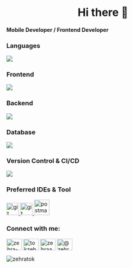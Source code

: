 <h1 align="center">Hi there 👋</h1>
  
<h4>Mobile Developer / Frontend Developer </h4>

<h3 align="left">Languages</h3>
<a href="https://skillicons.dev">
    <img src="https://skillicons.dev/icons?i=js,ts,cs" />
  </a>
  
<h3 align="left">Frontend</h3>
  <a href="https://skillicons.dev">
    <img src="https://skillicons.dev/icons?i=react,redux,styledcomponents,bootstrap,sass,css,html" />
  </a>
  
  
<h3 align="left">Backend</h3>
  <a href="https://skillicons.dev">
    <img src="https://skillicons.dev/icons?i=nodejs,dotnet" />
  </a>
  
<h3 align="left">Database</h3>
   <a href="https://skillicons.dev">
    <img src="https://skillicons.dev/icons?i=mysql" />
  </a>
  
  <h3 align="left">Version Control & CI/CD</h3>
   <a href="https://skillicons.dev">
    <img src="https://skillicons.dev/icons?i=github,git,bash" />
  </a>
  
  <h3 align="left">Preferred IDEs & Tool</h3>
   <a href="https://code.visualstudio.com/" target="_blank" rel="noreferrer"> <img src="https://www.vectorlogo.zone/logos/visualstudio_code/visualstudio_code-icon.svg" alt="git" width="32" height="32"/> </a>
   <a href="https://visualstudio.microsoft.com/tr/" target="_blank" rel="noreferrer"> <img src="https://camo.githubusercontent.com/1e083c4cc12e36e4ecdf650d3961aa263772ecb07712e2a033869de92e9fa8f3/68747470733a2f2f7374617469632e77696b69612e6e6f636f6f6b69652e6e65742f6c6f676f70656469612f696d616765732f652f65342f56697375616c5f53747564696f5f323031335f4c6f676f2e7376672f7265766973696f6e2f6c61746573742f7363616c652d746f2d77696474682d646f776e2f3235303f63623d3230313931323231313232363235" alt="git" width="32" height="32"/> </a>
    <a href="https://postman.com" target="_blank" rel="noreferrer"> 
      <img src="https://www.vectorlogo.zone/logos/getpostman/getpostman-icon.svg" alt="postman" width="40" height="40"/> 
   </a>

<h3 align="left">Connect with me:</h3>
  <p align="left">
   <a href="https://linkedin.com/in/zehra-tok-8942651b7" target="blank"><img align="center" src="https://raw.githubusercontent.com/rahuldkjain/github-profile-readme-generator/master/src/images/icons/Social/linked-in-alt.svg" alt="zehra-tok-8942651b7" height="30" width="40" /></a>
    <a href="https://twitter.com/tokzehhra" target="blank"><img align="center" src="https://raw.githubusercontent.com/rahuldkjain/github-profile-readme-generator/master/src/images/icons/Social/twitter.svg" alt="tokzehhra" height="30" width="40" /></a>
<a href="https://instagram.com/zehraa_tok" target="blank"><img align="center" src="https://raw.githubusercontent.com/rahuldkjain/github-profile-readme-generator/master/src/images/icons/Social/instagram.svg" alt="zehraa_tok" height="30" width="40" /></a>
<a href="https://medium.com/@zehratok" target="blank"><img align="center" src="https://raw.githubusercontent.com/rahuldkjain/github-profile-readme-generator/master/src/images/icons/Social/medium.svg" alt="@zehratok" height="30" width="40" /></a>
  </p>
  <p>
    <img align="left" src="https://github-readme-stats.vercel.app/api/top-langs?username=zehratok&show_icons=true&locale=en&layout=compact" alt="zehratok" />
  </p>
  
 

